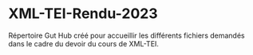 # XML-TEI-Rendu-2023
Répertoire Gut Hub créé pour accueillir les différents fichiers demandés dans le cadre du devoir du cours de XML-TEI.
